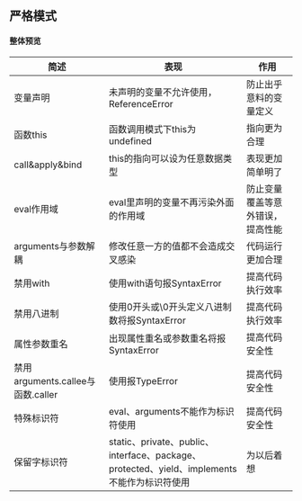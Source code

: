 ## 严格模式

#### 整体预览
| 简述 | 表现 | 作用 |
|       -       |    -    |    -   |
| 变量声明 | 未声明的变量不允许使用，ReferenceError | 防止出乎意料的变量定义 |
| 函数this | 函数调用模式下this为undefined | 指向更为合理 |
| call&apply&bind | this的指向可以设为任意数据类型 | 表现更加简单明了 |
| eval作用域 | eval里声明的变量不再污染外面的作用域 | 防止变量覆盖等意外错误，提高性能 |
| arguments与参数解耦 | 修改任意一方的值都不会造成交叉感染 | 代码运行更加合理 |
| 禁用with | 使用with语句报SyntaxError | 提高代码执行效率 |
| 禁用八进制 | 使用0开头或\0开头定义八进制数将报SyntaxError | 提高代码执行效率 |
| 属性参数重名 | 出现属性重名或参数重名将报SyntaxError | 提高代码安全性 |
| 禁用arguments.callee与函数.caller | 使用报TypeError | 提高代码安全性 |
| 特殊标识符 | eval、arguments不能作为标识符使用 | 提高代码安全性 |
| 保留字标识符 | static、private、public、interface、package、protected、yield、implements不能作为标识符使用 | 为以后着想 |
